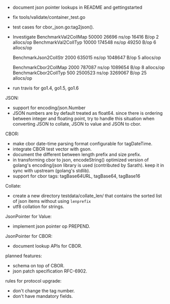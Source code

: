 * document json pointer lookups in README and gettingstarted
* fix tools/validate/container_test.go
* test cases for cbor_json.go:tag2json().
* Investigate
    BenchmarkVal2CollMap       50000   26696 ns/op  16416 B/op   2 allocs/op
    BenchmarkVal2CollTyp       10000  174548 ns/op  49250 B/op   6 allocs/op

    BenchmarkJson2CollStr      2000    635015 ns/op   1048647 B/op    5 allocs/op

    BenchmarkCbor2CollMap      2000   787087 ns/op  1089654 B/op   8 allocs/op
    BenchmarkCbor2CollTyp       500  2500523 ns/op  3269067 B/op  25 allocs/op
* run travis for go1.4, go1.5, go1.6

JSON:

* support for encoding/json.Number
* JSON numbers are by default treated as float64. since there is ordering
  between integer and floating point, try to handle this situation when
  converting JSON to collate, JSON to value and JSON to cbor.

CBOR:

* make cbor date-time parsing format configurable for tagDateTime.
* integrate CBOR test vector with gson.
* document the different between length prefix and size prefix.
* in transforming cbor to json, encodeString() optimized version of golang's
  encoding/json library is used (contributed by Sarath). keep it in sync with
  upstream (golang's stdlib).
* support for cbor tags: tagBase64URL, tagBase64, tagBase16

Collate:

* create a new directory testdata/collate_len/ that contains the sorted list of json
  items without using `lenprefix`
* utf8 collation for strings.

JsonPointer for Value:

* implement json pointer op PREPEND.

JsonPointer for CBOR:

* document lookup APIs for CBOR.

planned features:

* schema on top of CBOR.
* json patch specification RFC-6902.

rules for protocol upgrade:

* don't change the tag number.
* don't have mandatory fields.
